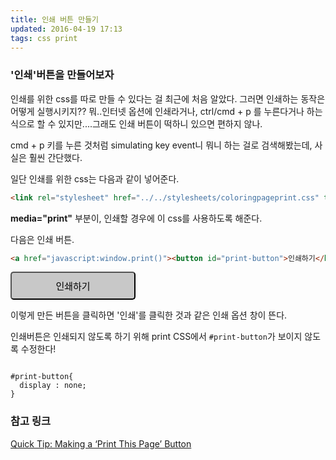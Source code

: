 ```yaml
---
title: 인쇄 버튼 만들기   
updated: 2016-04-19 17:13
tags: css print 
---
```


### '인쇄'버튼을 만들어보자 
인쇄를 위한 css를 따로 만들 수 있다는 걸 최근에 처음 알았다. 
그러면 인쇄하는 동작은 어떻게 실행시키지?? 
뭐..인터넷 옵션에 인쇄라거나, ctrl/cmd + p 를 누른다거나 하는 식으로 할 수 있지만....그래도 인쇄 버튼이 떡하니 있으면 편하지 않나.     

cmd + p 키를 누른 것처럼 simulating key event니 뭐니 하는 걸로 검색해봤는데, 사실은 훨씬 간단했다. 

일단 인쇄를 위한 css는 다음과 같이 넣어준다. 
```html
<link rel="stylesheet" href="../../stylesheets/coloringpageprint.css" type="text/css" media="print" />
```

**media="print"** 부분이, 인쇄할 경우에 이 css를 사용하도록 해준다.

다음은 인쇄 버튼.
```html
<a href="javascript:window.print()"><button id="print-button">인쇄하기</button></a>
```
<a href="javascript:window.print()"><button style="posirion:relative;margin:0 auto;width:200px;height:45px;background-color:rgb(200,200,200);font-size:15px;cursor:pointer;border-radius:5px;">인쇄하기</button></a>

이렇게 만든 버튼을 클릭하면 '인쇄'를 클릭한 것과 같은 인쇄 옵션 창이 뜬다.    

인쇄버튼은 인쇄되지 않도록 하기 위해 print CSS에서 `#print-button`가 보이지 않도록 수정한다!
<pre><code class="language-css">
#print-button{
  display : none;
}
</code></pre>    


### 참고 링크 
[Quick Tip: Making a ‘Print This Page’ Button](https://css-tricks.com/quick-tip-making-a-print-this-page-button/)
